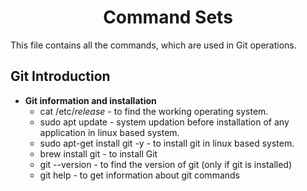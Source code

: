 <h1 align="center"> Command Sets </h1>

This file contains all the commands, which are used in Git operations.

## Git Introduction

+ **Git information and installation** <br />
	* cat /etc/*release* - to find the working operating system.
	* sudo apt update - system updation before installation of any application in linux based system.
	* sudo apt-get install git -y - to install git in linux based system.
	* brew install git - to install Git
	* git --version - to find the version of git (only if git is installed)
	* git help - to get information about git commands

